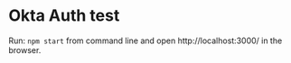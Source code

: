 # Okta Auth test

Run: `npm start` from command line and open http://localhost:3000/ in the browser.

